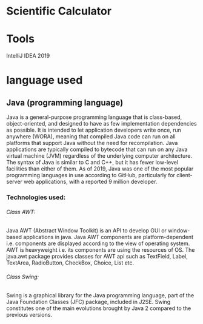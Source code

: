 # Scientific Calculator 
# Tools
IntelliJ IDEA 2019
# language used
 <h2 style= color: blue> Java (programming language)</h2>
Java is a general-purpose programming language that is class-based, object-oriented, and designed to have as few implementation dependencies as possible. It is intended to let application developers write once, run anywhere (WORA), meaning that compiled Java code can run on all platforms that support Java without the need for recompilation. Java applications are typically compiled to bytecode that can run on any Java virtual machine (JVM) regardless of the underlying computer architecture. The syntax of Java is similar to C and C++, but it has fewer low-level facilities than either of them. As of 2019, Java was one of the most popular programming languages in use according to GitHub, particularly for client-server web applications, with a reported 9 million developer.
<h3>Technologies used: </h3>
<h6>Class AWT:</h6>
Java AWT (Abstract Window Toolkit) is an API to develop GUI or window-based applications in java.
Java AWT components are platform-dependent i.e. components are displayed according to the view of operating system. AWT is heavyweight i.e. its components are using the resources of OS.
The java.awt package provides classes for AWT api such as TextField, Label, TextArea, RadioButton, CheckBox, Choice, List etc.
<h6>Class Swing:</h6>
 Swing is a graphical library for the Java programming language, part of the Java Foundation Classes (JFC) package, included in J2SE. Swing constitutes one of the main evolutions brought by Java 2 compared to the previous versions.
